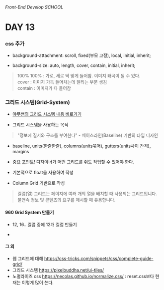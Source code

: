 ###### Front-End Develop SCHOOL

# DAY 13

### css 추가 

- background-attachment: scroll, fixed(부모 고정), local, initial, inherit;

- background-size: auto, length, cover, contain, initial, inherit;

 > 100% 100% : 가로, 세로 딱 맞게 들어참. 이미지 왜곡이 될 수 있다. <br>
 > cover : 이미지 가득 들어차는데 잘리는 부분 생김 <br>
 > contain : 이미지가 다 들어참 

### 그리드 시스템(Grid-System)

- [야무쌤의 그리드 시스템 내용 바로가기](https://github.com/yamoo9/PSD2HTML-CSS/wiki/%EC%9B%B9-%EA%B7%B8%EB%A6%AC%EB%93%9C-%EC%8B%9C%EC%8A%A4%ED%85%9C#%EA%B7%B8%EB%A6%AC%EB%93%9C-%EC%8B%9C%EC%8A%A4%ED%85%9Cgrid-system)

- 그리드 시스템을 사용하는 목적

 > "정보에 질서와 구조를 부여한다" - 베이스라인(Baseline) 기반의 타입 디자인

- baseline, units(한줄한줄), columns(units묶어), gutters(units사이 간격), margins

- 중요 포인트! 디자이너가 어떤 그리드를 줘도 작업할 수 있어야 한다. 

- 기본적으로 float을 사용하여 작성 

- Column Grid 기반으로 작성 

 > 컬럼(열) 그리드는 페이지에 여러 개의 열을 배치할 때 사용되는 그리드입니다. <br>
 > 불연속 정보 및 콘텐츠의 요구를 제시할 때 유용합니다.

#### 960 Grid System 만들기 

- 12, 16.. 컬럼 중에 12개 컬럼 만들기 

-

#### 그 외

- 웹 그리드에 대해 <https://css-tricks.com/snippets/css/complete-guide-grid/>
- 그리드 시스템 <https://pixelbuddha.net/ui-tiles/>
- 노멀라이즈 css <https://necolas.github.io/normalize.css/> : reset.css보다 현재는 이렇게 많이 쓴다. 